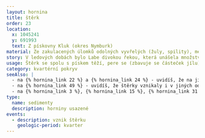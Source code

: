 ```yaml
---
layout: hornina
title: štěrk
order: 23
location:
  x: 1045241
  y: 691993
  text: Z pískovny Kluk (okres Nymburk)
material: Ze zakulacených úlomků odolných vyvřelých (žuly, spility), metamorfovaných (ruly, kvarcity) a sedimentárních (silicity, křemence) hornin.
story: V ledových dobách bylo Labe divokou řekou, která unášela množství horninových úlomků ze severovýchodní části českého masivu. Úlomky se kutálely v říčním proudu, narážely do sebe až se ohladily do kulata.
usage: Štěrk se spolu s pískem těží, pere se (zbavuje se částeček jílu), zrna štěrku a písku se třídí podle velikosti. Používají se jako plnivo do betonových a asfaltových směsí a pro další účely ve stavebnictví. Valouny jsou z různých odolných vyvřelých a metamorfovaných hornin bohemika.
category: kvartérní pokryv
seeAlso: |
  - na {% hornina_link 22 %} a {% hornina_link 24 %} - uvidíš, že na jiných místech vznikaly ve stejné době štěrky s odlišným složením
  - na {% hornina_link 49 %} - uvidíš, že štěrky vznikaly i v jiných odobích
  - na {% hornina_link 3 %}, {% hornina_link 15 %}, {% hornina_link 31 %} a {% hornina_link 43 %} - uvidíš, že ze štěrku může vzniknout pevná hornina
type:
  name: sedimenty
  description: horniny usazené
events:
  - description: vznik štěrku
    geologic-period: kvarter
---
```


